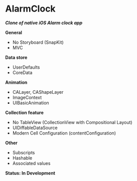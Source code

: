 # AlarmClock

***Clone of native iOS Alarm clock app***

**General**
* No Storyboard (SnapKit)
* MVC

**Data store**
* UserDefaults
* CoreData

**Animation**
* CALayer, CAShapeLayer
* ImageContext
* UIBasicAnimation

**Collection feature**
* No TableView (CollectionView with Compositional Layout)
* UIDiffableDataSource
* Modern Cell Configuration (contentConfiguration)

**Other**
* Subscripts
* Hashable
* Associated values


**Status: In Development**
